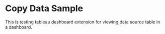 # Copy Data Sample

This is testing tableau dashboard extension for viewing data source table in a dashboard.
